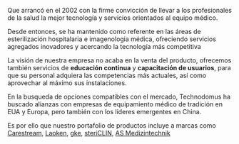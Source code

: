 Que arrancó en el 2002 con la firme convicción de llevar a los profesionales de la salud la mejor tecnología y servicios orientados al equipo médico.

Desde entonces, se ha mantenido como referente en las áreas de esterilización hospitalaria e imagenologia médica, ofreciendo servicios agregados inovadores y acercando la tecnología más competitiva

La visión de nuestra empresa no acaba en la venta del producto, ofrecemos también servicios de **educación continua** y **capacitación de usuarios**, para que su personal adquiera las competencias más actuales, así como aprovechar al máximo sus instalaciones.

En la busqueda de opciones compatibles con el mercado, Technodomus ha buscado alianzas con empresas de equipamiento médico de tradición en EUA y Europa, pero también con los lideres emergentes en China.

Es por ello que nuestro portafolio de productos incluye a marcas como [Carestream](http://www.carestream.mx), [Laoken](http://en.laoke.com), [gke](http://www.gke.eu), [steriCLIN](http://www.vp-group.de/esp/Embalajes-medicos/Accesorios-de-esterilizacion-y-sistemas-de-control), [AS Medizintechnik](https://www.as-medizintechnik.de/de-DE/home/)
